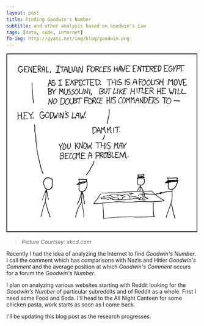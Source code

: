 ```yaml
---
layout: post
title: Finding Goodwin's Number
subtitle: and other analysis based on Goodwin's Law
tags: [data, code, internet]
fb-img: http://gyani.net/img/blog/goodwin.png
---
```


![Goodwin's Law xkcd](/img/blog/goodwin.png)

>*Picture Courtsey: xkcd.com*

Recently I had the idea of analyzing the Internet to find *Goodwin's Number*. I call the comment which has comparisons with Nazis and Hitler *Goodwin's Comment* and the average position at which *Goodwin's Comment* occurs for a forum the *Goodwin's Number*.

I plan on analyzing various websites starting with Reddit looking for the *Goodwin's Number* of particular subreddits and of Reddit as a whole. First I need some Food and Soda. I'll head to the All Night Canteen for some chicken pasta, work starts as soon as I come back.

I'll be updating this blog post as the research progresses.
